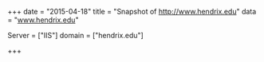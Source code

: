 
+++
date = "2015-04-18"
title = "Snapshot of http://www.hendrix.edu"
data = "www.hendrix.edu"

Server = ["IIS"]
domain = ["hendrix.edu"]


+++
#
